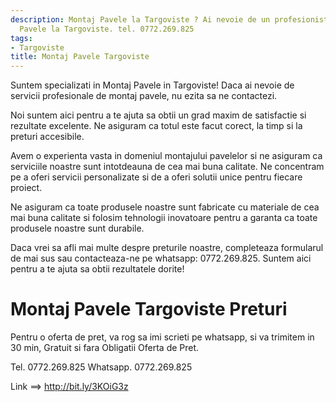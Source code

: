 ```yaml
---
description: Montaj Pavele la Targoviste ? Ai nevoie de un profesionist in Montaj
  Pavele la Targoviste. tel. 0772.269.825
tags:
- Targoviste
title: Montaj Pavele Targoviste
---
```



Suntem specializati in Montaj Pavele in Targoviste! Daca ai nevoie de servicii profesionale de montaj pavele, nu ezita sa ne contactezi. 

Noi suntem aici pentru a te ajuta sa obtii un grad maxim de satisfactie si rezultate excelente. Ne asiguram ca totul este facut corect, la timp si la preturi accesibile. 

Avem o experienta vasta in domeniul montajului pavelelor si ne asiguram ca serviciile noastre sunt intotdeauna de cea mai buna calitate. Ne concentram pe a oferi servicii personalizate si de a oferi solutii unice pentru fiecare proiect. 

Ne asiguram ca toate produsele noastre sunt fabricate cu materiale de cea mai buna calitate si folosim tehnologii inovatoare pentru a garanta ca toate produsele noastre sunt durabile. 

Daca vrei sa afli mai multe despre preturile noastre, completeaza formularul de mai sus sau contacteaza-ne pe whatsapp: 0772.269.825. Suntem aici pentru a te ajuta sa obtii rezultatele dorite!

# Montaj Pavele Targoviste Preturi
Pentru o oferta de pret, va rog sa imi scrieti pe whatsapp, si va trimitem in 30 min, Gratuit si fara Obligatii Oferta de Pret.

Tel. 0772.269.825
Whatsapp. 0772.269.825

Link ==> http://bit.ly/3KOiG3z